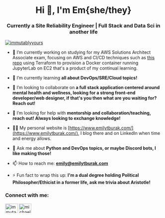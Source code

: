 <h1 align="center">Hi 👋, I'm Em{she/they}</h1>
<h3 align="center">Currently a Site Reliability Engineer | Full Stack and Data Sci in another life</h3>

<p align="left"> <a href="https://twitter.com/immutablyyours" target="blank"><img src="https://img.shields.io/twitter/follow/immutablyyours?logo=twitter&style=for-the-badge" alt="immutablyyours" /></a> </p>

- 🔭 I’m currently working on studying for my AWS Solutions Architect Associate exam, focusing on AWS and CI/CD techniques such as [this repo](https://github.com/MichaelBurak/Terraform-AWS-Docker-Jupyterlab-Starter) using Terraform to provision a Docker container running JupyterLab on EC2 that's a product of my continual learning.

- 🌱 I’m currently learning **all about DevOps/SRE/Cloud topics!**

- 👯 I’m looking to collaborate on **a full stack application centered around mental health and wellness, looking for a strong front-end developer/web designer, if that's you then what are you waiting for? Reach out!**

- 🤝 I’m looking for help with **mentorship and collaboration/teaching, reach out! Always looking to exchange knowledge!**

- 👨‍💻 My personal website is [https://www.emilytburak.com/](https://www.emilytburak.com/), I blog there and on LinkedIn when time and energy allows.

- 💬 Ask me about **Python and DevOps topics, or maybe Discord bots, I like making those!**

- 📫 How to reach me: **emily@emilytburak.com**

- ⚡ Fun fact to wrap this up: **I'm a dual degree holding Political Philosopher/Ethicist in a former life, ask me trivia about Aristotle!**

<h3 align="left">Connect with me:</h3>
<p align="left">
<a href="https://twitter.com/immutablyyours" target="blank"><img align="center" src="https://cdn.jsdelivr.net/npm/simple-icons@3.0.1/icons/twitter.svg" alt="immutablyyours" height="30" width="40" /></a>
<a href="https://linkedin.com/in/michael-burak" target="blank"><img align="center" src="https://cdn.jsdelivr.net/npm/simple-icons@3.0.1/icons/linkedin.svg" alt="michael-burak" height="30" width="40" /></a>
</p>
